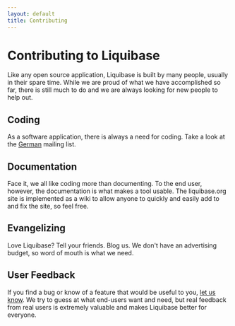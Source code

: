 ```yaml
---
layout: default
title: Contributing
---
```


# Contributing to Liquibase #

Like any open source application, Liquibase is built by many people, usually in their spare time.  While we are proud of what we have accomplished so far, there is still much to do and we are always looking for new people to help out.

## Coding ##

As a software application, there is always a need for coding.  Take a look at the [German](community.html) mailing list.

## Documentation ##

Face it, we all like coding more than documenting.  To the end user, however, the documentation is what makes a tool usable.  The liquibase.org site is implemented as a wiki to allow anyone to quickly and easily add to and fix the site, so feel free.

## Evangelizing ##

Love Liquibase?  Tell your friends.  Blog us.  We don't have an advertising budget, so word of mouth is what we need.

## User Feedback ##

If you find a bug or know of a feature that would be useful to you, [let us know](community.html).  We try to guess at what end-users want and need, but real feedback from real users is extremely valuable and makes Liquibase better for everyone.
